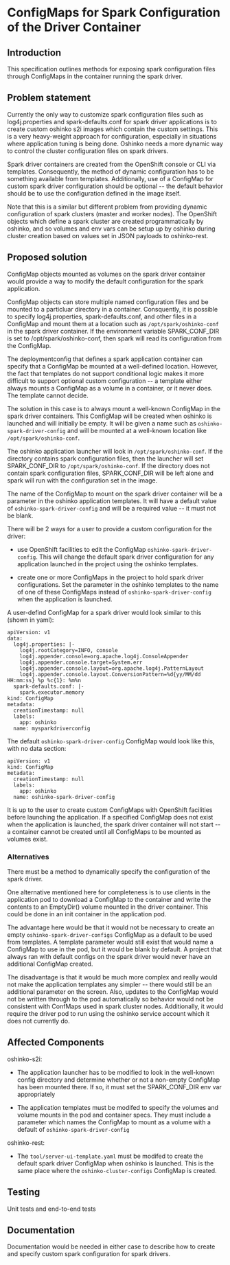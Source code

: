 # ConfigMaps for Spark Configuration of the Driver Container

## Introduction

This specification outlines methods for exposing spark configuration
files through ConfigMaps in the container running the spark driver.

## Problem statement

Currently the only way to customize spark configuration files such
as log4j.properties and spark-defaults.conf for spark driver
applications is to create custom oshinko s2i images which contain
the custom settings. This is a very heavy-weight approach for
configuration, especially in situations where application
tuning is being done. Oshinko needs a more dynamic way to control
the cluster configuration files on spark drivers.

Spark driver containers are created from the OpenShift console
or CLI via templates. Consequently, the method of dynamic configuration
has to be something available from templates. Additionally, use
of a ConfigMap for custom spark driver configuration should be
optional -- the default behavior should be to use the configuration
defined in the image itself.

Note that this is a similar but different problem from providing
dynamic configuration of spark clusters (master and worker nodes).
The OpenShift objects which define a spark cluster are created
programmatically by oshinko, and so volumes and env vars can be
setup up by oshinko during  cluster creation based on values set
in JSON payloads to oshinko-rest.

## Proposed solution

ConfigMap objects mounted as volumes on the spark driver container
would provide a way to modify the default configuration for the
spark application.

ConfigMap objects can store multiple named configuration files and
be mounted to a particluar directory in a container. Consquently, it
is possible to specify log4j.properties, spark-defaults.conf, and other
files in a ConfigMap and mount them at a location such as `/opt/spark/oshinko-conf`
in the spark driver container. If the environment variable SPARK_CONF_DIR
is set to /opt/spark/oshinko-conf, then spark will read its configuration from
the ConfigMap.

The deploymentconfig that defines a spark application container can
specify that a ConfigMap be mounted at a well-defined location. However,
the fact that templates do not support conditional logic makes it more
difficult to support optional custom configuration -- a template either
always mounts a ConfigMap as a volume in a container, or it never does.
The template cannot decide.

The solution in this case is to always mount a well-known ConfigMap
in the spark driver containers. This ConfigMap will be created when
oshinko is launched and will initially be empty. It will be given
a name such as `oshinko-spark-driver-config` and will be mounted
at a well-known location like `/opt/spark/oshinko-conf`.

The oshinko application launcher will look in `/opt/spark/oshinko-conf`.
If the directory contains spark configuration files, then the launcher
will set SPARK_CONF_DIR to `/opt/spark/oshinko-conf`. If the directory
does not contain spark configuration files, SPARK_CONF_DIR will be
left alone and spark will run with the configuration set in the image.

The name of the ConfigMap to mount on the spark driver container will
be a parameter in the oshinko application templates.  It will have a
default value of `oshinko-spark-driver-config` and will be a required
value -- it must not be blank.

There will be 2 ways for a user to provide a custom configuration for
the driver:

* use OpenShift facilities to edit the ConfigMap `oshinko-spark-driver-config`.
  This will change the default spark driver configuration for any application
  launched in the project using the oshinko templates.

* create one or more ConfigMaps in the project to hold spark driver configurations.
  Set the parameter in the oshinko templates to the name of one of these ConfigMaps
  instead of `oshinko-spark-driver-config` when the application is launched.

A user-defind ConfigMap for a spark driver would look similar to this (shown in yaml):

    apiVersion: v1
    data:
      log4j.properties: |-
        log4j.rootCategory=INFO, console
        log4j.appender.console=org.apache.log4j.ConsoleAppender
        log4j.appender.console.target=System.err
        log4j.appender.console.layout=org.apache.log4j.PatternLayout
        log4j.appender.console.layout.ConversionPattern=%d{yy/MM/dd HH:mm:ss} %p %c{1}: %m%n
      spark-defaults.conf: |-
        spark.executor.memory
    kind: ConfigMap
    metadata:
      creationTimestamp: null
      labels:
        app: oshinko
      name: mysparkdriverconfig

The default `oshinko-spark-driver-config` ConfigMap would look like this,
with no data section:

    apiVersion: v1
    kind: ConfigMap
    metadata:
      creationTimestamp: null
      labels:
        app: oshinko
      name: oshinko-spark-driver-config
      
It is up to the user to create custom ConfigMaps with OpenShift
facilities before launching the application. If a specified ConfigMap
does not exist when the application is launched, the spark driver container
will not start -- a container cannot be created until all ConfigMaps
to be mounted as volumes exist.

### Alternatives

There must be a method to dynamically specify the configuration
of the spark driver.  

One alternative mentioned here for completeness is to use clients
in the application pod to download a ConfigMap to the container
and write the contents to an EmptyDir() volume  mounted in the
driver container. This could be done in an init container in the
application pod.

The advantage here would be that it would not be necessary to create
an empty `oshinko-spark-driver-configs` ConfigMap as a default to be
used from templates. A template parameter would still exist that would
name a ConfigMap to use in the pod, but it would be blank by default.
A project that always ran with default configs on the spark driver
would never have an additional ConfigMap created.

The disadvantage is that it would be much more complex and really would
not make the application templates any simpler -- there would still
be an additional parameter on the screen. Also, updates to the
ConfigMap would not be written through to the pod automatically so
behavior would not be consistent with ConfMaps used in spark cluster
nodes. Additionally, it would require the driver pod to run using
the oshinko service account which it does not currently do.

## Affected Components

oshinko-s2i:

* The application launcher has to be modified to look in the
  well-known config directory and determine whether or not
  a non-empty ConfigMap has been mounted there. If so, it
  must set the SPARK_CONF_DIR env var appropriately

* The application templates must be modifed to specify the
  volumes and volume mounts in the pod and container specs.
  They must include a parameter which names the ConfigMap to
  mount as a volume with a default of `oshinko-spark-driver-config`

oshinko-rest:

* The `tool/server-ui-template.yaml` must be modifed to create the
  default spark driver ConfigMap when oshinko is launched. This is
  the same place where the `oshinko-cluster-configs` ConfigMap is
  created.

## Testing

Unit tests and end-to-end tests

## Documentation

Documentation would be needed in either case to describe how to
create and specify custom spark configuration for spark drivers.

